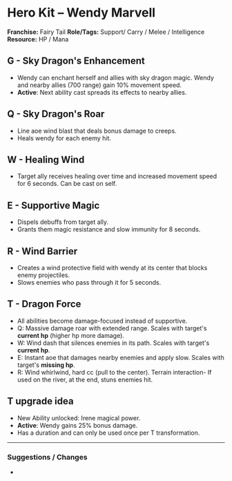 # Hero Kit – Wendy Marvell

**Franchise:** Fairy Tail
**Role/Tags:** Support/ Carry / Melee / Intelligence 
**Resource:** HP / Mana

## G - Sky Dragon's Enhancement
- Wendy can enchant herself and allies with sky dragon magic. Wendy and nearby allies (700 range) gain 10% movement speed.
- **Active**: Next ability cast spreads its effects to nearby allies.

## Q - Sky Dragon's Roar
- Line aoe wind blast that deals bonus damage to creeps.
- Heals wendy for each enemy hit.

## W - Healing Wind
- Target ally receives healing over time and increased movement speed for 6 seconds. Can be cast on self.

## E - Supportive Magic
- Dispels debuffs from target ally.
- Grants them magic resistance and slow immunity for 8 seconds.

## R - Wind Barrier
- Creates a wind protective field with wendy at its center that blocks enemy projectiles.
- Slows enemies who pass through it for 5 seconds.

## T - Dragon Force
- All abilities become damage-focused instead of supportive.
- Q: Massive damage roar with extended range. Scales with target's **current hp** (higher hp more damage). 
- W: Wind dash that silences enemies in its path. Scales with target's **current hp**.
- E: Instant aoe that damages nearby enemies and apply slow. Scales with target's **missing hp**.
- R: Wind whirlwind, hard cc (pull to the center). Terrain interaction- If used on the river, at the end, stuns enemies hit.

## T upgrade idea
- New Ability unlocked: Irene magical power. 
- **Active**: Wendy gains 25% bonus damage. 
- Has a duration and can only be used once per T transformation.

---

### Suggestions / Changes
- <your notes here>